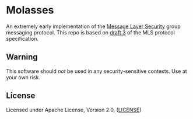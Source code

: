 Molasses
========

An extremely early implementation of the [Message Layer Security](https://mlswg.github.io/) group
messaging protocol. This repo is based on
[draft 3](https://datatracker.ietf.org/doc/draft-ietf-mls-protocol/) of the MLS protocol
specification.

Warning
-------

This software should *not* be used in any security-sensitive contexts. Use at your own risk.

License
-------

Licensed under Apache License, Version 2.0, ([LICENSE](LICENSE))
